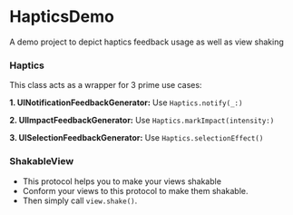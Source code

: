 # HapticsDemo
A demo project to depict haptics feedback usage as well as view shaking

### Haptics

This class acts as a wrapper for 3 prime use cases:

**1. UINotificationFeedbackGenerator:**
  Use `Haptics.notify(_:)`
  
**2. UIImpactFeedbackGenerator:**
  Use `Haptics.markImpact(intensity:)`
  
**3. UISelectionFeedbackGenerator:**
  Use `Haptics.selectionEffect()`


### ShakableView

- This protocol helps you to make your views shakable
- Conform your views to this protocol to make them shakable.
- Then simply call `view.shake()`.
